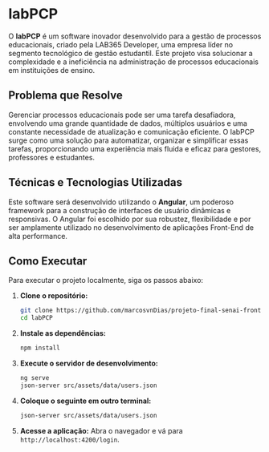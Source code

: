 # labPCP

O **labPCP** é um software inovador desenvolvido para a gestão de processos educacionais, criado pela LAB365 Developer, uma empresa líder no segmento tecnológico de gestão estudantil. Este projeto visa solucionar a complexidade e a ineficiência na administração de processos educacionais em instituições de ensino.

## Problema que Resolve

Gerenciar processos educacionais pode ser uma tarefa desafiadora, envolvendo uma grande quantidade de dados, múltiplos usuários e uma constante necessidade de atualização e comunicação eficiente. O labPCP surge como uma solução para automatizar, organizar e simplificar essas tarefas, proporcionando uma experiência mais fluida e eficaz para gestores, professores e estudantes.

## Técnicas e Tecnologias Utilizadas

Este software será desenvolvido utilizando o **Angular**, um poderoso framework para a construção de interfaces de usuário dinâmicas e responsivas. O Angular foi escolhido por sua robustez, flexibilidade e por ser amplamente utilizado no desenvolvimento de aplicações Front-End de alta performance.


## Como Executar

Para executar o projeto localmente, siga os passos abaixo:

1. **Clone o repositório:**
   ```bash
   git clone https://github.com/marcosvnDias/projeto-final-senai-frontend.git
   cd labPCP
   ```

2. **Instale as dependências:**
   ```bash
   npm install
   ```

3. **Execute o servidor de desenvolvimento:**
   ```bash
   ng serve
   json-server src/assets/data/users.json
   ```

4. **Coloque o seguinte em outro terminal:**
   ```bash
   json-server src/assets/data/users.json
   ```

5. **Acesse a aplicação:**
   Abra o navegador e vá para `http://localhost:4200/login`.

